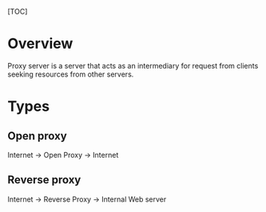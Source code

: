 [TOC]

# Overview
Proxy server is a server that acts as an intermediary for request from clients seeking resources from other servers.



# Types
## Open proxy
Internet -> Open Proxy -> Internet

## Reverse proxy
Internet -> Reverse Proxy -> Internal Web server


